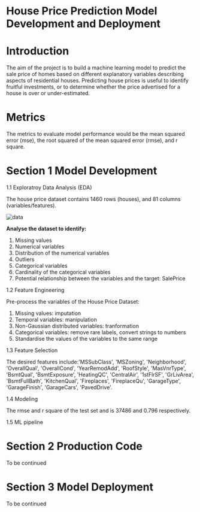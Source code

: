 # House Price Prediction Model Development and Deployment


# Introduction

The aim of the project is to build a machine learning model to predict the sale price of homes based on different explanatory variables describing aspects of residential houses. 
Predicting house prices is useful to identify fruitful investments, or to determine whether the price advertised for a house is over or under-estimated.

# Metrics

The metrics to evaluate model performance would be the mean squared error (mse), the root squared of the mean squared error (rmse), and r square.

# Section 1 Model Development

1.1 Exploratroy Data Analysis (EDA)

The house price dataset contains 1460 rows (houses), and 81 columns (variables/features).

![data](https://user-images.githubusercontent.com/64850893/103929340-239d9a80-50eb-11eb-8bea-3a9d1116fd4f.jpg)


**Analyse the dataset to identify:**

1. Missing values
2. Numerical variables
3. Distribution of the numerical variables
4. Outliers
5. Categorical variables
6. Cardinality of the categorical variables
7. Potential relationship between the variables and the target: SalePrice

1.2 Feature Engineering

Pre-process the variables of the House Price Dataset:

1. Missing values: imputation
2. Temporal variables: manipulation
3. Non-Gaussian distributed variables: tranformation
4. Categorical variables: remove rare labels, convert strings to numbers
5. Standardise the values of the variables to the same range

1.3 Feature Selection

The desired features include:'MSSubClass', 'MSZoning', 'Neighborhood', 'OverallQual', 'OverallCond',
       'YearRemodAdd', 'RoofStyle', 'MasVnrType', 'BsmtQual', 'BsmtExposure',
       'HeatingQC', 'CentralAir', '1stFlrSF', 'GrLivArea', 'BsmtFullBath',
       'KitchenQual', 'Fireplaces', 'FireplaceQu', 'GarageType',
       'GarageFinish', 'GarageCars', 'PavedDrive'.

       
1.4 Modeling 

The rmse and r square of the test set and is 37486 and 0.796 respectively.


1.5 ML pipeline

# Section 2 Production Code 

To be continued
  
# Section 3 Model Deployment

To be continued
